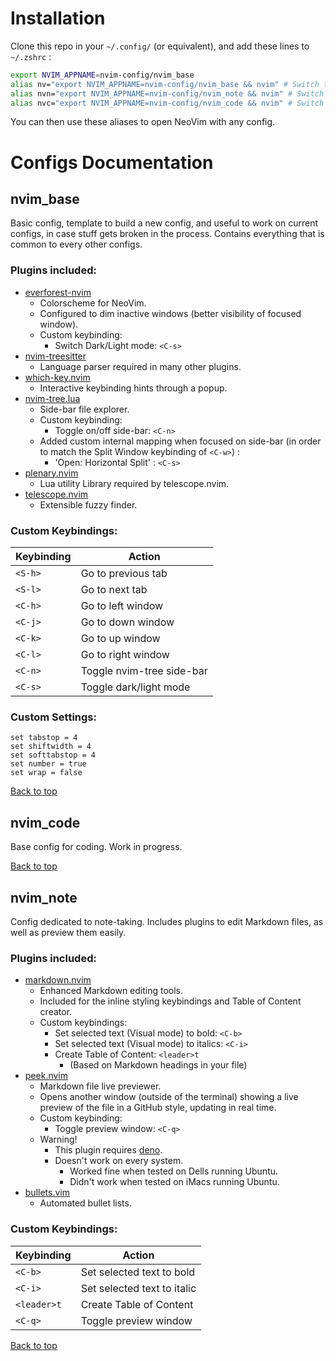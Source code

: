 <a name="top"></a>
# Installation

Clone this repo in your `~/.config/` (or equivalent), and add these lines to `~/.zshrc` :
```bash
export NVIM_APPNAME=nvim-config/nvim_base
alias nv="export NVIM_APPNAME=nvim-config/nvim_base && nvim" # Switch to and open with basic config
alias nvn="export NVIM_APPNAME=nvim-config/nvim_note && nvim" # Switch to and open with note-taking config
alias nvc="export NVIM_APPNAME=nvim-config/nvim_code && nvim" # Switch to and open with coding config
```
You can then use these aliases to open NeoVim with any config.


# Configs Documentation

## nvim_base

Basic config, template to build a new config, and useful to work on current configs, in case stuff gets broken in the process.
Contains everything that is common to every other configs.

### Plugins included:

- [everforest-nvim](https://github.com/neanias/everforest-nvim)
    * Colorscheme for NeoVim.
    * Configured to dim inactive windows (better visibility of focused window).
    * Custom keybinding:
        + Switch Dark/Light mode: `<C-s>`
- [nvim-treesitter](https://github.com/nvim-treesitter/nvim-treesitter)
    * Language parser required in many other plugins.
- [which-key.nvim](https://github.com/folke/which-key.nvim)
    * Interactive keybinding hints through a popup.
- [nvim-tree.lua](https://github.com/nvim-tree/nvim-tree.lua)
    * Side-bar file explorer.
    * Custom keybinding:
        + Toggle on/off side-bar: `<C-n>`
    * Added custom internal mapping when focused on side-bar (in order to match the Split Window keybinding of `<C-w>`) :
        + 'Open: Horizontal Split' : `<C-s>`
- [plenary.nvim](https://github.com/nvim-lua/plenary.nvim)
    * Lua utility Library required by telescope.nvim.
- [telescope.nvim](https://github.com/nvim-telescope/telescope.nvim)
    * Extensible fuzzy finder.


### Custom Keybindings:

| Keybinding | Action                    |
| ---------- | ------------------------- |
| `<S-h>`    | Go to previous tab        |
| `<S-l>`    | Go to next tab            |
| `<C-h>`    | Go to left window         |
| `<C-j>`    | Go to down window         |
| `<C-k>`    | Go to up window           |
| `<C-l>`    | Go to right window        |
| `<C-n>`    | Toggle nvim-tree side-bar |
| `<C-s>`    | Toggle dark/light mode    |

### Custom Settings:

```vim
set tabstop = 4
set shiftwidth = 4
set softtabstop = 4
set number = true
set wrap = false
```

[Back to top](#top)


## nvim_code

Base config for coding. Work in progress.

[Back to top](#top)


## nvim_note

Config dedicated to note-taking. Includes plugins to edit Markdown files, as well as preview them easily.

### Plugins included:

- [markdown.nvim](https://github.com/tadmccorkle/markdown.nvim)
    * Enhanced Markdown editing tools.
    * Included for the inline styling keybindings and Table of Content creator.
    * Custom keybindings:
        + Set selected text (Visual mode) to bold: `<C-b>`
        + Set selected text (Visual mode) to italics: `<C-i>`
        + Create Table of Content: `<leader>t`
            + (Based on Markdown headings in your file)
- [peek.nvim](https://github.com/toppair/peek.nvim)
    * Markdown file live previewer.
    * Opens another window (outside of the terminal) showing a live preview of the file in a GitHub style, updating in real time.
    * Custom keybinding:
        + Toggle preview window: `<C-q>`
    * Warning!
        + This plugin requires [deno](https://deno.com).
        + Doesn't work on every system. 
            + Worked fine when tested on Dells running Ubuntu.
            + Didn't work when tested on iMacs running Ubuntu.
- [bullets.vim](https://github.com/bullets.vim/bullets.vim)
    * Automated bullet lists.

### Custom Keybindings:

| Keybinding  | Action                      |
| ----------- | --------------------------- |
| `<C-b>`     | Set selected text to bold   |
| `<C-i>`     | Set selected text to italic |
| `<leader>t` | Create Table of Content     |
| `<C-q>`     | Toggle preview window       |


[Back to top](#top)
